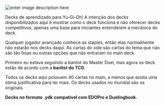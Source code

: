 ![enter image description here](https://i.ibb.co/BL82q4f/FMn-Gmhm-Xs-Ag-JF5.jpg)

Decks de aprendizado para Yu-Gi-Oh! A intenção dos decks disponibilizados aqui é mostrar como o deck funciona e não oferecer decks competitivos, apenas uma base para iniciantes entenderem a mecânica do deck. 

Qualquer jogador avançado conhece as staples, então elas normalmente não estarão nos decks daqui. As cartas do side são cartas do tema que não são tão boas ou outras opções que não entraram no main deck.

Primeiro eu estava seguindo a banlist do Master Duel, mas agora os deck estão de acordo com a **banlist do TCG**.

Todos os decks aqui possuem 40 cartas no main, a menos que exista uma ótima justificativa para ter mais. Os decks usados no mundial são os originais.

**Decks no formato .ydk compatível com EDOPro e Duelingbook.**
